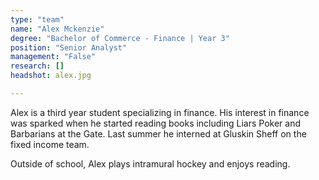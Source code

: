 ```yaml
---
type: "team"
name: "Alex Mckenzie"
degree: "Bachelor of Commerce - Finance | Year 3"
position: "Senior Analyst"
management: "False"
research: []
headshot: alex.jpg

---
```

Alex is a third year student specializing in finance. His interest in finance was sparked when he started reading books including Liars Poker and Barbarians at the Gate. Last summer he interned at Gluskin Sheff on the fixed income team. 

Outside of school, Alex plays intramural hockey and enjoys reading. 